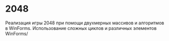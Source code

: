 # 2048
Реализация игры 2048 при помощи двухмерных массивов и алгоритмов в WinForms. Использование сложных циклов и различных элементов WinForms/
